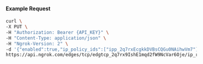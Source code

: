 <!-- Code generated for API Clients. DO NOT EDIT. -->

#### Example Request

```bash
curl \
-X PUT \
-H "Authorization: Bearer {API_KEY}" \
-H "Content-Type: application/json" \
-H "Ngrok-Version: 2" \
-d '{"enabled":true,"ip_policy_ids":["ipp_2q7rxEcgkkDVBsCQGu0NAihwVm7"]}' \
https://api.ngrok.com/edges/tcp/edgtcp_2q7rx9IshE1mqd2fW9NcVar6Oje/ip_restriction
```

